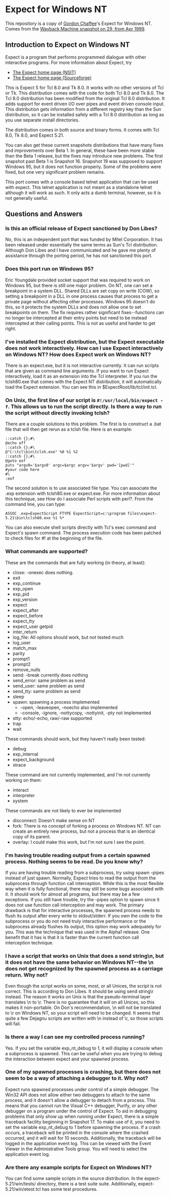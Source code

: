 # Expect for Windows NT

This repository is a copy of [Gordon Chaffee](https://github.com/gordonchaffee)'s Expect for Windows NT.<br />
Comes from the [Wayback Machine snapshot on 29, from Apr 1999](https://web.archive.org/web/20090429043100/http://bmrc.berkeley.edu/people/chaffee/expectnt.html).

## Introduction to Expect on Windows NT

Expect is a program that performs programmed dialogue with other interactive programs. For more information about Expect, try

* [The Expect home page (NSIT)](https://www.nist.gov/services-resources/software/expect)
* [The Expect home page (Sourceforge)](http://expect.sourceforge.net/)

This is Expect 5 for Tcl 8.0 and Tk 8.0. It works with no other versions of Tcl or Tk. This distribution comes with the code for both Tcl 8.0 and Tk 8.0. The Tcl 8.0 distribution has been modified from the original Tcl 8.0 distribution. It adds support for event driven I/O over pipes and event driven console input. This distribution gets information from a different registry key than the Sun distribution, so it can be installed safely with a Tcl 8.0 distribution as long as you use separate install directories.

The distribution comes in both source and binary forms. It comes with Tcl 8.0, Tk 8.0, and Expect 5.21.

You can also get these current snapshots distributions that have many fixes and improvements over Beta 1. In general, these have been more stable than the Beta 1 release, but the fixes may introduce new problems. The first snapshot past Beta 1 is Snapshot 16. Snapshot 19 was supposed to support Windows 95, but it does not function properly. Some of the problems were fixed, but one very significant problem remains.

This port comes with a console based telnet application that can be used with expect. This telnet application is not meant as a standalone telnet although it will work as such. It only acts a dumb terminal, however, so it is not generally useful.

## Questions and Answers

### Is this an official release of Expect sanctioned by Don Libes?

No, this is an independent port that was funded by Mitel Corporation. It has been released under essentially the same terms as Sun's Tcl distribution. Although Don Libes and I have communicated and he gave me plenty of assistance through the porting period, he has not sanctioned this port.

### Does this port run on Windows 95?

Eric Youngdale provided socket support that was required to work on Windows 95, but there is still one major problem. On NT, one can set a breakpoint in a system DLL. Shared DLLs are set copy on write (COW), so setting a breakpoint in a DLL in one process causes that process to get a private page without affecting other processes. Windows 95 doesn't do this, so it protects the system DLLs and does not allow one to set breakpoints on them. The fix requires rather significant fixes--functions can no longer be intercepted at their entry points but need to be instead intercepted at their calling points. This is not as useful and harder to get right.

### I've installed the Expect distribution, but the Expect executable does not work interactively. How can I use Expect interactively on Windows NT? How does Expect work on Windows NT?

There is an expect.exe, but it is not interactive currently. It can run scripts that are given as command line arguments. If you want to run Expect interactively, load it as an extension into the Tcl interpreter. If you run the tclsh80.exe that comes with the Expect NT distribution, it will automatically load the Expect extension. You can see this in $ExpectRoot/lib/tcl/init.tcl.

### On Unix, the first line of our script is `#!/usr/local/bin/expect -f`. This allows us to run the script directly. Is there a way to run the script without directly invoking tclsh?

There are a couple solutions to this problem. The first is to construct a .bat file that will then get rerun as a tclsh file. Here is an example:

```
::catch {};#\
@echo off
::catch {};#\
@"C:\tcl\bin\tclsh.exe" %0 %1 %2
::catch {};#\
@goto eof
puts "argv0='$argv0' argc=$argc argv='$argv' pwd='[pwd]'"
#your code here
#\
:eof
```

The second solution is to use associated file type. You can associate the .exp extension with tclsh80.exe or expect.exe. For more information about this technique, see How do I associate Perl scripts with perl?. From the command line, you can type:

```
ASSOC .exp=ExpectScript FTYPE ExpectScript=c:\program files\expect-5.21\bin\tclsh80.exe %1 %* 
```

You can also execute shell scripts directly with Tcl's exec command and Expect's spawn command. The process execution code has been patched to check files for #! at the beginning of the file.

### What commands are supported?

These are the commands that are fully working (in theory, at least):

* close: -onexec does nothing.
* exit
* exp_continue
* exp_open
* exp_pid
* exp_version
* expect
* expect_after
* expect_before
* expect_tty
* expect_user getpid
* inter_return
* log_file: All options should work, but not tested much
* log_user
* match_max
* parity
* prompt1
* prompt2
* remove_nulls
* send: -break currently does nothing
* send_error: same problem as send
* send_user: same problem as send
* send_tty: same problem as send
* sleep
* spawn: spawning a process implemented
  * -open, -leaveopen, -noecho also implemented
  * -console, -ignore, -nottycopy, -nottyinit, -pty not implemented
* stty: echo/-echo, raw/-raw supported
* trap
* wait

These commands should work, but they haven't really been tested:

* debug
* exp_internal
* expect_background
* strace

These command are not currently implemented, and I'm not currently working on them:

* interact
* interpreter
* system

These commands are not likely to ever be implemented

* disconnect: Doesn't make sense on NT
* fork: There is no concept of forking a process on Windows NT. NT can create an entirely new process, but not a process that is an identical copy of its parent.
* overlay: I could make this work, but I'm not sure I see the point.

### I'm having trouble reading output from a certain spawned process. Nothing seems to be read. Do you know why?

If you are having trouble reading from a subprocess, try using spawn -pipes instead of just spawn. Normally, Expect tries to read the output from the subprocess through function call interception. While this is the most flexible way when it is fully functional, there may still be some bugs associated with it. It should work for almost all programs, but there may be a few exceptions. If you still have trouble, try the -pipes option to spawn since it does not use function call interception and may work. The primary drawback is that for interactive processes, the spawned process needs to flush its output after every write to stdout/stderr. If you own the code to the subprocess or you do not need truly interactive performance or the subprocess already flushes its output, this option may work adequately for you. This was the technique that was used in the Alpha1 release. One benefit that it has is that it is faster than the current function call interception technique.

### I have a script that works on Unix that does a send string\n, but it does not have the same behavior on Windows NT--the \n does not get recognized by the spawned process as a carriage return. Why not?

Even though the script works on some, most, or all Unices, the script is not correct. This is according to Don Libes. It should be using send string\r instead. The reason it works on Unix is that the pseudo-terminal layer translates \n to \r. There is no guarantee that it will on all Unices, so this makes it non-portable. On Don's recommendation, \n will not be translated to \r on Windows NT, so your script will need to be changed. It seems that quite a few Dejagnu scripts are written with \n instead of \r, so those scripts will fail.

### Is there a way I can see my controlled process running?

Yes. If you set the variable exp_nt_debug to 1, it will display a console when a subprocess is spawned. This can be useful when you are trying to debug the interaction between expect and your spawned process.

### One of my spawned processes is crashing, but there does not seem to be a way of attaching a debugger to it. Why not?

Expect runs spawned processes under control of a simple debugger. The Win32 API does not allow either two debuggers to attach to the same process, and it doesn't allow a debugger to detach from a process. This means that you cannot run the Visual C++ debugger, Purify, or any other debugger on a program under the control of Expect. To aid in debugging problems that only show up when running under Expect, there is a simple traceback facility beginning in Snapshot 17. To make use of it, you need to set the variable exp_nt_debug to 1 before spawning the process. If a crash occurs, a traceback will be printed in the console where the crashed occurred, and it will wait for 10 seconds. Additionally, the traceback will be logged in the application event log. This can be viewed with the Event Viewer in the Administrative Tools group. You will need to select the application event log.

### Are there any example scripts for Expect on Windows NT?

You can find some sample scripts in the source distribution. In the expect-5.21/win/tests/ directory, there is a test suite suite. Additionally, expect-5.21/win/etest.tcl has some test procedures.